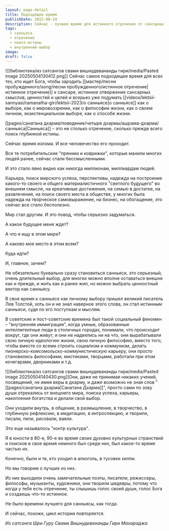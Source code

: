 ```yaml
---
layout: page-detail
title: Подходящее время
publishDate: 2022-08-24
description: Сейчас - лучшее время для истинного отречения от сансарных ценностей и поиска глубинной истины, даже если внешне жизнь не меняется. Санньяса - это прежде всего внутренний выбор, философия жизни и ценностный вектор. В периоды исторических переломов многие интуитивно выбирают путь внутренней свободы, творчества и самопознания, что ведёт к подлинному голосу души и Божественного.
tags:
  - санньяса
  - отречение
  - поиск-истины
  - внутренний-выбор
image: 
draft: false
---
```

![[библиотека/из сатсангов свами вишнудевананды гири/media/Pasted image 20250504130412.png]]
 Сейчас самое подходящее время для всех тех, кто ищет Бога, чтобы зародить [[мастер/песни пробужденного/song/песни пробужденного/истинное отречение|истинное отречение]] к сансаре, истинное отвержение сансарных смыслов, ценностей и целей и всерьез уже подумать [[videos/lektsii-sannyasi/ramanatha-giri/lektsii-2023/о санньясе|о санньясе]] как о выборе, как о мировоззрении, как о философии жизни, как о своем личном, экзистенциальном выборе, как о способе жизни.

 [[pages/санатана дхарма/поведение/четыре дхармы/ашрама-дхарма/санньяса|Санньяса]] – это не столько отречение, сколько прежде всего поиск глубинной истины.

 Сейчас время излома. И все человечество его проходит.

 Все те потребительские "пряники и коврижки", которые манили многих людей ранее, сейчас стали бессмысленными. 

 И это стало явно видно как никогда миллионам, миллиардам людей.

 Карьера, поиск мирского успеха, перспективы, надежда на построение какого-то своего и общего материалистичного "светлого будущего" во внешнем смысле, на креативные достижения, на семью в достатке, на развлечения, на поиск своего места в обществе, у многих была надежда на творческое самовыражение, на бизнес, на обогащение, это сейчас все стало бесполезно. 

 Мир стал другим. И это повод, чтобы серьезно задуматься.

 А какое будущее меня ждет?

 А что я ищу в этом мире?

 А каково мое место в этом всем?

 Куда идти?

 И, главное, зачем?

 Не обязательно буквально сразу становиться санньяси, это серьезный, очень длительный выбор, для многих можно вполне оставаться внешне как и прежде, и жить как и ранее жил, но можно выбрать ценностный вектор как санньясу.

 В свое время к санньясе как личному выбору пришел великий писатель Лев Толстой, хоть он и не знал наверное этого слова, он стал истинным санньяси, судя по его поступкам и мыслям.

 В советские и пост-советские времена был такой социальный феномен – "внутренняя иммиграция", когда умные, образованные интеллигентные люди в столичных городах, понимали, что происходит вокруг, где они живут, и они не надеялись ни на что, они вырабатывали свою личную идеологию жизни, свою личную философию, вместо того, чтобы вместе со всеми строить социализм и коммунизм, делать пионерско-комсомольско-коммунистическую карьеру, они просто становились философами, мистиками, творцами, работали при этом кочегарами, дворниками и т.д.

![[библиотека/из сатсангов свами вишнудевананды гири/media/Pasted image 20250504140430.png]]Они, даже не принимая никаких учений, посвящений, не имея веры в дхарму, и даже возможно не зная слов "[[pages/санатана дхарма|Санатана Дхарма]]", просто сами по зову души отрекались от внешнего мира, поиска успеха, карьеры, накопления богатства и делали свой выбор.

 Они уходили внутрь, в общение, в размышление, в творчество, в глубинную рефлексию, в медитацию, в интроспекцию, и творили, писали, пели, рисовали, ваяли.

 Это еще называлось "контр культура".

 Я в юности в 80-е, 90-е во время своих духовно культурных странствий и поисков в свое время немного был среди них, был какое-то время частью их.

 Конечно, были и те, кто уходил в алкоголь, в тусовки хиппи.

 Но мы говорим о лучших из них. 

 Из них выходили очень замечательные поэты, писатели, режиссеры, философы, музыканты, художники, они творили шедевры, потому что когда у тебя есть отречение, ты слышишь голос своей души, голос Бога и создаешь что-то истинное.

 Не было времени лучшего для санньясы, как тогда.

 И сейчас, похоже, цикл истории повторяется.

*Из сатсанга Шри Гуру Свами Вишнудевананды Гири Махараджа*